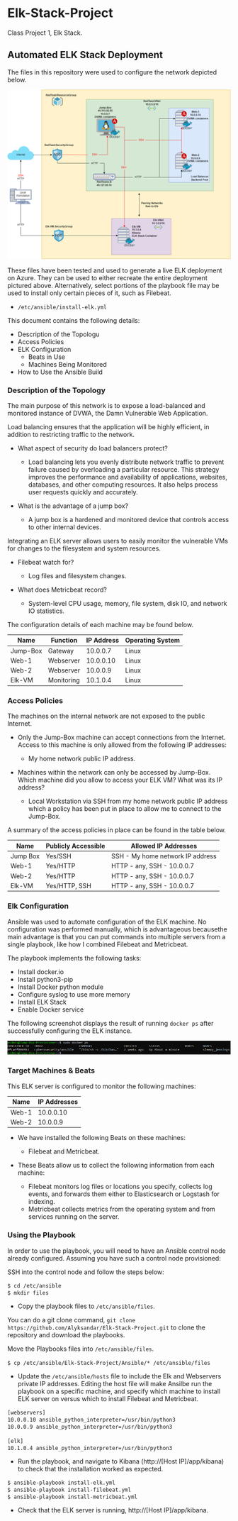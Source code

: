 # Elk-Stack-Project

Class Project 1, Elk Stack.

## Automated ELK Stack Deployment

The files in this repository were used to configure the network depicted below.

![](Diagrams/Project.drawio.png)

These files have been tested and used to generate a live ELK deployment on Azure. They can be used to either recreate the entire deployment pictured above. Alternatively, select portions of the playbook file may be used to install only certain pieces of it, such as Filebeat.

  - `/etc/ansible/install-elk.yml` 

This document contains the following details:
- Description of the Topologu
- Access Policies
- ELK Configuration
  - Beats in Use
  - Machines Being Monitored
- How to Use the Ansible Build


### Description of the Topology

The main purpose of this network is to expose a load-balanced and monitored instance of DVWA, the Damn Vulnerable Web Application.

Load balancing ensures that the application will be highly efficient, in addition to restricting traffic to the network.

- What aspect of security do load balancers protect?
  - Load balancing lets you evenly distribute network traffic to prevent failure caused by overloading a particular resource. This strategy improves the performance and  availability of applications, websites, databases, and other computing resources. It also helps process user requests quickly and accurately.  

- What is the advantage of a jump box?
  - A jump box is a hardened and monitored device that controls access to other internal devices.

Integrating an ELK server allows users to easily monitor the vulnerable VMs for changes to the filesystem and system resources.

- Filebeat watch for?
  - Log files and filesystem changes.

- What does Metricbeat record?
  - System-level CPU usage, memory, file system, disk IO, and network IO statistics.

The configuration details of each machine may be found below.

| Name     | Function | IP Address | Operating System |
|----------|----------|------------|------------------|
| Jump-Box | Gateway  | 10.0.0.7   | Linux            |
| Web-1    | Webserver | 10.0.0.10  | Linux            |
| Web-2    | Webserver | 10.0.0.9   | Linux            |
| Elk-VM   | Monitoring | 10.1.0.4   | Linux            |

### Access Policies

The machines on the internal network are not exposed to the public Internet. 

- Only the Jump-Box machine can accept connections from the Internet. Access to this machine is only allowed from the following IP addresses:
  - My home network public IP address.

- Machines within the network can only be accessed by Jump-Box. Which machine did you allow to access your ELK VM? What was its IP address?
  - Local Workstation via SSH from my home network public IP address which a policy has been put in place to allow me to connect to the Jump-Box.

A summary of the access policies in place can be found in the table below.

| Name     | Publicly Accessible | Allowed IP Addresses |
|----------|---------------------|----------------------|
| Jump Box | Yes/SSH | SSH - My home network IP address | 
| Web-1    | Yes/HTTP   | HTTP - any, SSH - 10.0.0.7    |  
| Web-2    | Yes/HTTP    | HTTP - any, SSH - 10.0.0.7   |
| Elk-VM   | Yes/HTTP, SSH |HTTP - any, SSH - 10.0.0.7  |

### Elk Configuration

Ansible was used to automate configuration of the ELK machine. No configuration was performed manually, which is advantageous becausethe main advantage is that you can put commands into multiple servers from a single playbook, like how I combined Filebeat and Metricbeat.

The playbook implements the following tasks:
- Install docker.io
- Install python3-pip
- Install Docker python module
- Configure syslog to use more memory 
- Install ELK Stack
- Enable Docker service

The following screenshot displays the result of running `docker ps` after successfully configuring the ELK instance.

![](Diagrams/docker-ps.png)

### Target Machines & Beats

This ELK server is configured to monitor the following machines:

| Name     | IP Addresses |
|----------|--------------|
| Web-1 |  10.0.0.10  |
| Web-2 | 10.0.0.9  |


- We have installed the following Beats on these machines:
  - Filebeat and Metricbeat.

- These Beats allow us to collect the following information from each machine:
  - Filebeat monitors log files or locations you specify, collects log events, and forwards them either to Elasticsearch or Logstash for indexing.
  - Metricbeat collects metrics from the operating system and from services running on the server.

### Using the Playbook

In order to use the playbook, you will need to have an Ansible control node already configured. Assuming you have such a control node provisioned: 

SSH into the control node and follow the steps below:

```
$ cd /etc/ansible
$ mkdir files
```
- Copy the playbook files to `/etc/ansible/files`.

You can do a git clone command, `git clone https://github.com/Alyksandar/Elk-Stack-Project.git` to clone the repository and download the playbooks.

Move the Playbooks files into `/etc/ansible/files`.

`$ cp /etc/ansible/Elk-Stack-Project/Ansible/* /etc/ansible/files `

- Update the `/etc/ansible/hosts` file to include the Elk and Webservers private IP addresses. Editing the host file will make Ansilbe run the playbook on a specific machine, and specify which machine to install ELK server on versus which to install Filebeat and Metricbeat.

```
[webservers]
10.0.0.10 ansible_python_interpreter=/usr/bin/python3
10.0.0.9 ansible_python_interpreter=/usr/bin/python3

[elk]
10.1.0.4 ansible_python_interpreter=/usr/bin/python3
```

- Run the playbook, and navigate to Kibana (http://[Host IP]/app/kibana) to check that the installation worked as expected.

```
$ ansible-playbook install-elk.yml
$ ansible-playbook install-filebeat.yml
$ ansible-playbook install-metricbeat.yml
```
- Check that the ELK server is running, http://[Host IP]/app/kibana.

